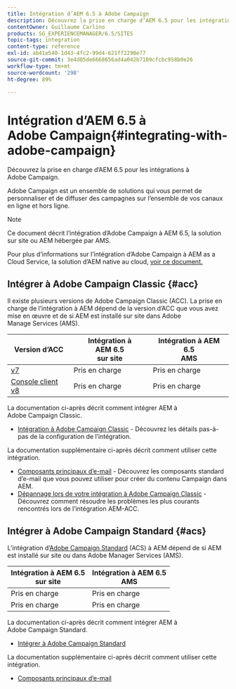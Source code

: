```yaml
---
title: Intégration d’AEM 6.5 à Adobe Campaign
description: Découvrez la prise en charge d’AEM 6.5 pour les intégrations à Adobe Campaign.
contentOwner: Guillaume Carlino
products: SG_EXPERIENCEMANAGER/6.5/SITES
topic-tags: integration
content-type: reference
exl-id: ab41e540-1d43-4fc2-99d4-621ff2290e77
source-git-commit: 3e4d05de6668656ad4a042b7109cfcbc958b0e26
workflow-type: tm+mt
source-wordcount: '298'
ht-degree: 89%

---
```



# Intégration d’AEM 6.5 à Adobe Campaign{#integrating-with-adobe-campaign}

Découvrez la prise en charge d’AEM 6.5 pour les intégrations à Adobe Campaign.

Adobe Campaign est un ensemble de solutions qui vous permet de personnaliser et de diffuser des campagnes sur l’ensemble de vos canaux en ligne et hors ligne.

>[!NOTE]
>
>Ce document décrit l’intégration d’Adobe Campaign à AEM 6.5, la solution sur site ou AEM hébergée par AMS.
>
>Pour plus d’informations sur l’intégration d’Adobe Campaign à AEM as a Cloud Service, la solution d’AEM native au cloud, [voir ce document.](https://experienceleague.adobe.com/docs/experience-manager-cloud-service/content/sites/integrations/campaign.html)

## Intégrer à Adobe Campaign Classic {#acc}

Il existe plusieurs versions de Adobe Campaign Classic (ACC). La prise en charge de l’intégration à AEM dépend de la version d’ACC que vous avez mise en œuvre et de si AEM est installé sur site dans Adobe Manage Services (AMS).

| Version d’ACC | Intégration à AEM 6.5 <br>sur site | Intégration à AEM 6.5<br>AMS |
|---|---|---|
| [v7](https://experienceleague.adobe.com/docs/campaign-classic.html?lang=fr) | Pris en charge | Pris en charge |
| [Console client v8](https://experienceleague.adobe.com/docs/campaign-v8.html) | Pris en charge | Pris en charge |

La documentation ci-après décrit comment intégrer AEM à Adobe Campaign Classic.

* [Intégration à Adobe Campaign Classic](/help/sites-administering/campaignonpremise.md) - Découvrez les détails pas-à-pas de la configuration de l’intégration.

La documentation supplémentaire ci-après décrit comment utiliser cette intégration.

* [Composants principaux d’e-mail](https://experienceleague.adobe.com/docs/experience-manager-core-components/using/email/introduction.html?lang=fr) - Découvrez les composants standard d’e-mail que vous pouvez utiliser pour créer du contenu Campaign dans AEM.
* [Dépannage lors de votre intégration à Adobe Campaign Classic](/help/sites-administering/troubleshooting-campaignintegration.md) - Découvrez comment résoudre les problèmes les plus courants rencontrés lors de l’intégration AEM-ACC.

## Intégrer à Adobe Campaign Standard {#acs}

L’intégration d’[Adobe Campaign Standard](https://experienceleague.adobe.com/docs/campaign-standard.html) (ACS) à AEM dépend de si AEM est installé sur site ou dans Adobe Manager Services (AMS).

| Intégration à AEM 6.5 <br>sur site | Intégration à AEM 6.5<br>AMS |
|---|---|
| Pris en charge | Pris en charge |
| Pris en charge | Pris en charge |

La documentation ci-après décrit comment intégrer AEM à Adobe Campaign Standard.

* [Intégrer à Adobe Campaign Standard](/help/sites-administering/campaignstandard.md)

La documentation supplémentaire ci-après décrit comment utiliser cette intégration.

* [Composants principaux d’e-mail](https://experienceleague.adobe.com/docs/experience-manager-core-components/using/email/introduction.html?lang=fr)
